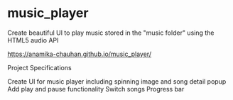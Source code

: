 # music_player

Create beautiful UI to play music stored in the "music folder" using the HTML5 audio API

https://anamika-chauhan.github.io/music_player/

Project Specifications

Create UI for music player including spinning image and song detail popup
Add play and pause functionality
Switch songs
Progress bar
